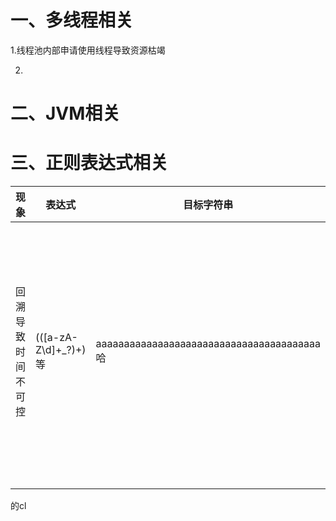 # 一、多线程相关

1.线程池内部申请使用线程导致资源枯竭

2.



# 二、JVM相关



# 三、正则表达式相关

| 现象               | 表达式                | 目标字符串                                 | 简述原因                                                     | 修正方案                                                     |
| ------------------ | --------------------- | ------------------------------------------ | ------------------------------------------------------------ | ------------------------------------------------------------ |
| 回溯导致时间不可控 | (([a-zA-Z\\d]+_?)+)等 | aaaaaaaaaaaaaaaaaaaaaaaaaaaaaaaaaaaaaaaa哈 | 由于使用的是贪婪模式，在这个过程中会出现回溯，导致整个过程耗时增加 | 使用无回溯的 独占模式替换，具体表达式如下：<br/>(([a-zA-Z\\d]++_?+)++)等 |
|                    |                       |                                            |                                                              |                                                              |
|                    |                       |                                            |                                                              |                                                              |

的cl
